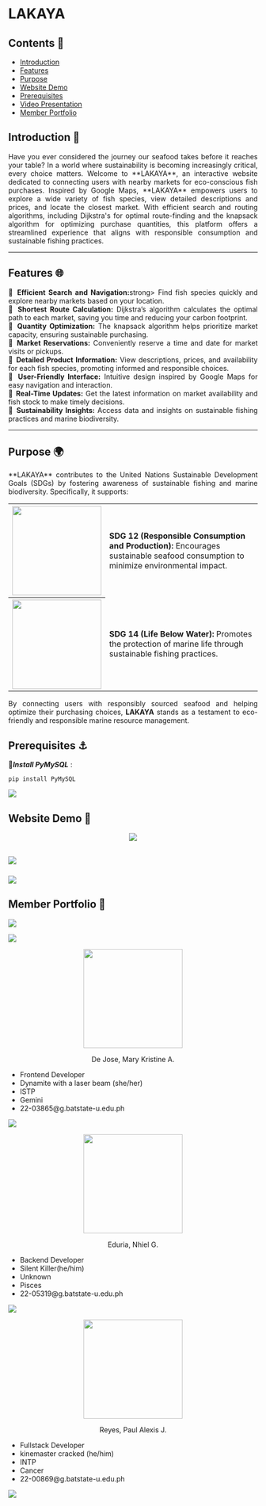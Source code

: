 # LAKAYA

## Contents 🐠
- [Introduction](#introduction)
- [Features](#features)
- [Purpose](#purpose)
- [Website Demo](#demo)
- [Prerequisites](#prereqs)
- [Video Presentation](#video)
- [Member Portfolio](#members)

### <a name="introduction"></a>
## Introduction 🌊
<div align="justify">
Have you ever considered the journey our seafood takes before it reaches your table? In a world where sustainability is becoming increasingly critical, every choice matters. Welcome to **LAKAYA**, an interactive website dedicated to connecting users with nearby markets for eco-conscious fish purchases. Inspired by Google Maps, **LAKAYA** empowers users to explore a wide variety of fish species, view detailed descriptions and prices, and locate the closest market. With efficient search and routing algorithms, including Dijkstra's for optimal route-finding and the knapsack algorithm for optimizing purchase quantities, this platform offers a streamlined experience that aligns with responsible consumption and sustainable fishing practices.
</div>

---

### <a name="features"></a>
## Features 🌐
<div align="justify">
🔹 <strong> Efficient Search and Navigation:</strong>strong> Find fish species quickly and explore nearby markets based on your location.<br>
🔹 <strong> Shortest Route Calculation:</strong> Dijkstra’s algorithm calculates the optimal path to each market, saving you time and reducing your carbon footprint.<br>
🔹 <strong> Quantity Optimization:</strong> The knapsack algorithm helps prioritize market capacity, ensuring sustainable purchasing.<br>
🔹 <strong> Market Reservations:</strong> Conveniently reserve a time and date for market visits or pickups.<br>
🔹 <strong> Detailed Product Information:</strong> View descriptions, prices, and availability for each fish species, promoting informed and responsible choices.<br>
🔹 <strong> User-Friendly Interface:</strong> Intuitive design inspired by Google Maps for easy navigation and interaction.<br>
🔹 <strong> Real-Time Updates:</strong> Get the latest information on market availability and fish stock to make timely decisions.<br>
🔹 <strong> Sustainability Insights:</strong> Access data and insights on sustainable fishing practices and marine biodiversity.
</div>

---

### <a name="purpose"></a>
## Purpose 🌍
<div align="justify">
**LAKAYA** contributes to the United Nations Sustainable Development Goals (SDGs) by fostering awareness of sustainable fishing and marine biodiversity. Specifically, it supports:

<br>

<table>
    <tr>
        <th><img src="https://i.ibb.co/dMvB2PV/12-SDG-Make-Every-Day-Count-Gifs-GDU.gif" width=180 height=180/></th>
        <td><strong>SDG 12 (Responsible Consumption and Production):</strong> Encourages sustainable seafood consumption to minimize environmental impact.</td>
    </tr>
    <tr>
        <th><img src="https://i.ibb.co/sjCvBWn/14-SDG-Make-Every-Day-Count-Gifs-GDU.gif" width=180 height=180/></th>
        <td><strong>SDG 14 (Life Below Water):</strong> Promotes the protection of marine life through sustainable fishing practices.</td>
    </tr>
</table>

By connecting users with responsibly sourced seafood and helping optimize their purchasing choices, **LAKAYA** stands as a testament to eco-friendly and responsible marine resource management.
</div>

### <a name="prereqs"></a>
## Prerequisites ⚓
🔻***Install PyMySQL*** : 
<pre><code>pip install PyMySQL</code></pre>
	
<img src="https://user-images.githubusercontent.com/73097560/115834477-dbab4500-a447-11eb-908a-139a6edaec5c.gif"><br>

### <a name="demo"></a>
## Website Demo 🚢

<div align="center">
<a href="https://www.youtube.com/watch?v=pVdu-sCM3twcan">
<img src="https://i.ibb.co/3TXsc4z/Untitled-design.png" height="auto" width="auto"><br><br></a>
</div>
	
<img src="https://user-images.githubusercontent.com/73097560/115834477-dbab4500-a447-11eb-908a-139a6edaec5c.gif"><br>

### <a name="members"></a>
<img src="https://user-images.githubusercontent.com/73097560/115834477-dbab4500-a447-11eb-908a-139a6edaec5c.gif"><br>
## Member Portfolio 💅
<!-- Your member portfolio content here -->
<img src="https://user-images.githubusercontent.com/73097560/115834477-dbab4500-a447-11eb-908a-139a6edaec5c.gif"><br>

<img src="https://user-images.githubusercontent.com/73097560/115834477-dbab4500-a447-11eb-908a-139a6edaec5c.gif"><br>
<p align="center"><img src="https://i.ibb.co/NCqL8Wm/403629066-664455985677276-3442638710394462470-n.jpg" width="200" height="200" />
<p align="center">
De Jose, Mary Kristine A. 
<ul>
  	<li>Frontend Developer </li>
	<li> Dynamite with a laser beam (she/her) </li>
	<li>ISTP</li>
	<li>Gemini</li>
	<li>22-03865@g.batstate-u.edu.ph</li>
</ul>
</p>
<img src="https://user-images.githubusercontent.com/73097560/115834477-dbab4500-a447-11eb-908a-139a6edaec5c.gif"><br>
<p align="center"><img src="https://i.ibb.co/0y8tDxG/400157860-725047402815272-7964848878070784083-n.jpg" width="200" height="200" />
<p align="center">
Eduria, Nhiel G. 
<ul>
  	<li>Backend Developer </li>
	<li>Silent Killer(he/him) </li>
	<li>Unknown</li>
	<li>Pisces</li>
	<li>22-05319@g.batstate-u.edu.ph</li>
</ul>
</p>
<img src="https://user-images.githubusercontent.com/73097560/115834477-dbab4500-a447-11eb-908a-139a6edaec5c.gif"><br>
<p align="center"><img src="https://i.ibb.co/HCvmMgC/399840751-6737253069676296-2239225414771579590-n.jpg" width="200" height="200" />
<p align="center">
Reyes, Paul Alexis J. 
<ul>
	<li>Fullstack Developer </li>
	<li>kinemaster cracked (he/him) </li>
	<li>INTP</li>
	<li>Cancer</li>
	<li>22-00869@g.batstate-u.edu.ph</li>
</ul>
</p>
<img src="https://user-images.githubusercontent.com/73097560/115834477-dbab4500-a447-11eb-908a-139a6edaec5c.gif"><br>

